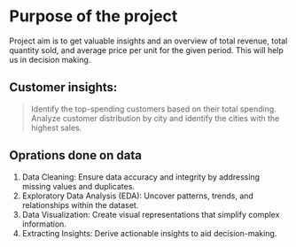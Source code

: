 # Purpose of the project
  Project aim is to get valuable insights and an overview of total revenue, total quantity sold,
  and average price per unit for the given period. This will help us in decision making.

## Customer insights:
> Identify the top-spending customers based on their total spending.
  Analyze customer distribution by city and identify the cities with the highest sales.
## Oprations done on data
1. Data Cleaning: Ensure data accuracy and integrity by addressing missing values and duplicates.
2. Exploratory Data Analysis (EDA): Uncover patterns, trends, and relationships within the dataset.
3. Data Visualization: Create visual representations that simplify complex information.
4. Extracting Insights: Derive actionable insights to aid decision-making.
